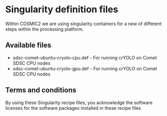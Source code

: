 # Singularity definition files 
Within COSMIC2 we are using singularity containers for a new of different steps within the processing platform. 

## Available files
* sdsc-comet-ubuntu-cryolo-cpu.def - For running crYOLO on Comet SDSC CPU nodes
* sdsc-comet-ubuntu-cryolo-gpu.def - For running crYOLO on Comet SDSC CPU nodes

## Terms and conditions
By using these Singularity recipe files, you acknowledge the software licenses for the software packages installed in these recipe files
